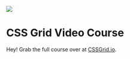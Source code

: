 ![](https://res.cloudinary.com/wesbos/image/upload/v1515524452/GRID-social-share_wlfzk3.png)

# CSS Grid Video Course

Hey! Grab the full course over at [CSSGrid.io](https://CSSGrid.io).
